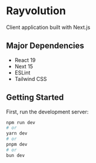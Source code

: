 # Rayvolution

Client application built with Next.js

## Major Dependencies

- React 19
- Next 15
- ESLint
- Tailwind CSS

## Getting Started

First, run the development server:

```bash
npm run dev
# or
yarn dev
# or
pnpm dev
# or
bun dev
```
